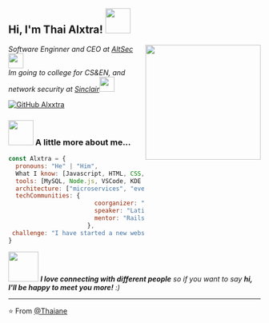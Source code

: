 <h2> Hi, I'm Thai Alxtra! <img src="https://media.giphy.com/media/mGcNjsfWAjY5AEZNw6/giphy.gif" width="50"></h2>
<img align='right' src="https://media.giphy.com/media/ieyl9zmCjO4b4t6qoY/giphy.gif" width="230">
<p><em>Software Enginner and CEO at <a href="http://altsec.cc">AltSec</a><img src="https://media.giphy.com/media/fYSnHlufseco8Fh93Z/giphy.gif" width="30"></br>Im going to college for CS&EN, and network security at <a href="https://www.sinclair.edu/">Sinclair</a><img src="https://media.giphy.com/media/WUlplcMpOCEmTGBtBW/giphy.gif" width="30"> 
</em></p>

[![GitHub Alxxtra](https://img.shields.io/github/followers/alxttra?label=follow&style=social)](https://github.com/Alxttra)


### <img src="https://media.giphy.com/media/VgCDAzcKvsR6OM0uWg/giphy.gif" width="50"> A little more about me...  

```javascript
const Alxtra = {
  pronouns: "He" | "Him",
  What I know: [Javascript, HTML, CSS, C#, Python, Node, PHP, MongoDB, Firebase, Perl, Lua],
  tools: [MySQL, Node.js, VSCode, KDE Neon, Docker],
  architecture: ["microservices", "event-driven", "design system pattern"],
  techCommunities: {
                        coorganizer: "AfroPython",
                        speaker: "Latinity",
                        mentor: "RailsGirls POA"
                      },
 challenge: "I have started a new website AltSec.cc with one of my friends, with free open-source solutions"
}
```

<img src="https://media.giphy.com/media/LnQjpWaON8nhr21vNW/giphy.gif" width="60"> <em><b>I love connecting with different people</b> so if you want to say <b>hi, I'll be happy to meet you more!</b> :)</em>

---

⭐️ From [@Thaiane](https://github.com/Thaiane)
